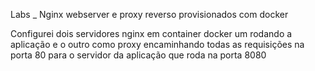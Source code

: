 Labs _ Nginx webserver e proxy reverso provisionados com docker

Configurei dois servidores nginx em container docker um rodando a aplicação e o outro como proxy encaminhando todas as requisições na porta 80 para o servidor da aplicação que roda na porta 8080  
